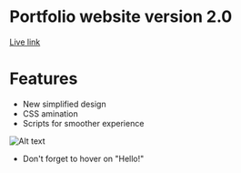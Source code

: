 # Portfolio website version 2.0

[Live link](http://www.mischatch.com/)


# Features
* New simplified design
* CSS amination
* Scripts for smoother experience

![Alt text](/assets/shot.png)
* Don't forget to hover on "Hello!"
